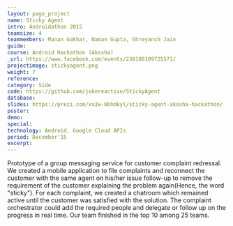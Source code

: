 ```yaml
---
layout: page_project
name: Sticky Agent
intro: Androidathon 2015
teamsize: 4
teammembers: Manan Gakhar, Naman Gupta, Shreyansh Jain	
guide:
course: Android Hackathon (Akosha)
_url: https://www.facebook.com/events/238180109725571/
projectimage: stickyagent.png
weight: 7
reference: 
category: Side
code: https://github.com/jokereactive/StickyAgent
database:
slides: https://prezi.com/xv2w-6bhmkyl/sticky-agent-akosha-hackathon/
poster: 
demo:
special:
technology: Android, Google Cloud APIs
period: December'15
excerpt: 
---
```

Prototype of a group messaging service for customer complaint redressal. We created a mobile application to file complaints and reconnect the customer with the same agent on his/her issue follow-up to remove the requirement of the customer explaining the problem again(Hence, the word "sticky"). For each complaint, we created a chatroom which remained active until the customer was satisfied with the solution. The complaint orchestrator could add the required people and delegate or follow up on the progress in real time. Our team finished in the top 10 among 25 teams.